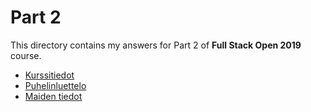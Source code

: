 # Part 2
This directory contains my answers for Part 2 of **Full Stack Open 2019** course.
* [Kurssitiedot](/osa2/kurssitiedot)
* [Puhelinluettelo](/osa2/puhelinluettelo)
* [Maiden tiedot](/osa2/maiden_tiedot)